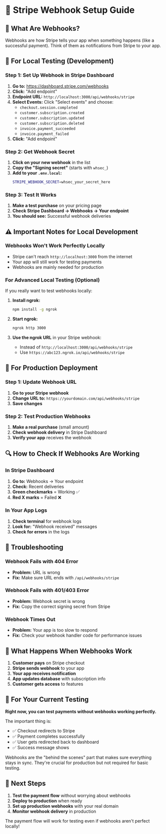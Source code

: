 # 🔗 Stripe Webhook Setup Guide

## 🎯 What Are Webhooks?

Webhooks are how Stripe tells your app when something happens (like a successful payment). Think of them as notifications from Stripe to your app.

## 📍 For Local Testing (Development)

### Step 1: Set Up Webhook in Stripe Dashboard
1. **Go to:** https://dashboard.stripe.com/webhooks
2. **Click:** "Add endpoint"
3. **Endpoint URL:** `http://localhost:3000/api/webhooks/stripe`
4. **Select Events:** Click "Select events" and choose:
   - `checkout.session.completed`
   - `customer.subscription.created`
   - `customer.subscription.updated`
   - `customer.subscription.deleted`
   - `invoice.payment_succeeded`
   - `invoice.payment_failed`
5. **Click:** "Add endpoint"

### Step 2: Get Webhook Secret
1. **Click on your new webhook** in the list
2. **Copy the "Signing secret"** (starts with `whsec_`)
3. **Add to your `.env.local`:**
   ```bash
   STRIPE_WEBHOOK_SECRET=whsec_your_secret_here
   ```

### Step 3: Test It Works
1. **Make a test purchase** on your pricing page
2. **Check Stripe Dashboard → Webhooks → Your endpoint**
3. **You should see:** Successful webhook deliveries

## ⚠️ Important Notes for Local Development

### Webhooks Won't Work Perfectly Locally
- Stripe can't reach `http://localhost:3000` from the internet
- Your app will still work for testing payments
- Webhooks are mainly needed for production

### For Advanced Local Testing (Optional)
If you really want to test webhooks locally:

1. **Install ngrok:**
   ```bash
   npm install -g ngrok
   ```

2. **Start ngrok:**
   ```bash
   ngrok http 3000
   ```

3. **Use the ngrok URL** in your Stripe webhook:
   - Instead of `http://localhost:3000/api/webhooks/stripe`
   - Use `https://abc123.ngrok.io/api/webhooks/stripe`

## 🚀 For Production Deployment

### Step 1: Update Webhook URL
1. **Go to your Stripe webhook**
2. **Change URL to:** `https://yourdomain.com/api/webhooks/stripe`
3. **Save changes**

### Step 2: Test Production Webhooks
1. **Make a real purchase** (small amount)
2. **Check webhook delivery** in Stripe Dashboard
3. **Verify your app** receives the webhook

## 🔍 How to Check If Webhooks Are Working

### In Stripe Dashboard
1. **Go to:** Webhooks → Your endpoint
2. **Check:** Recent deliveries
3. **Green checkmarks** = Working ✅
4. **Red X marks** = Failed ❌

### In Your App Logs
1. **Check terminal** for webhook logs
2. **Look for:** "Webhook received" messages
3. **Check for errors** in the logs

## 🚨 Troubleshooting

### Webhook Fails with 404 Error
- **Problem:** URL is wrong
- **Fix:** Make sure URL ends with `/api/webhooks/stripe`

### Webhook Fails with 401/403 Error
- **Problem:** Webhook secret is wrong
- **Fix:** Copy the correct signing secret from Stripe

### Webhook Times Out
- **Problem:** Your app is too slow to respond
- **Fix:** Check your webhook handler code for performance issues

## 📝 What Happens When Webhooks Work

1. **Customer pays** on Stripe checkout
2. **Stripe sends webhook** to your app
3. **Your app receives notification**
4. **App updates database** with subscription info
5. **Customer gets access** to features

## 🎯 For Your Current Testing

**Right now, you can test payments without webhooks working perfectly.** 

The important thing is:
- ✅ Checkout redirects to Stripe
- ✅ Payment completes successfully  
- ✅ User gets redirected back to dashboard
- ✅ Success message shows

Webhooks are the "behind the scenes" part that makes sure everything stays in sync. They're crucial for production but not required for basic testing.

## 🔄 Next Steps

1. **Test the payment flow** without worrying about webhooks
2. **Deploy to production** when ready
3. **Set up production webhooks** with your real domain
4. **Monitor webhook delivery** in production

The payment flow will work for testing even if webhooks aren't perfect locally!

